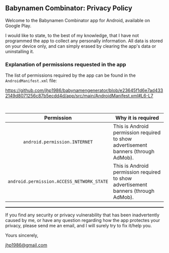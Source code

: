 ## Babynamen Combinator: Privacy Policy

Welcome to the Babynamen Combinator app for Android, available on Google Play.

I would like to state, to the best of my knowledge, that I have not programmed the app to collect any personally information. All data is stored on your device only, and can simply erased by clearing the app's data or uninstalling it.

### Explanation of permissions requested in the app

The list of permissions required by the app can be found in the `AndroidManifest.xml` file:

https://github.com/jhp1986/babynamengenerator/blob/e23645f1d6e7ad4332149d8071256c87b5ecdd4d/app/src/main/AndroidManifest.xml#L6-L7

<br/>

| Permission | Why it is required |
| :---: | --- |
| `android.permission.INTERNET` | This is Android permission required to show advertisement banners (through AdMob). |
| `android.permission.ACCESS_NETWORK_STATE` | This is Android permission required to show advertisement banners (through AdMob). |

 <hr style="border:1px solid gray">
 
If you find any security or privacy vulnerability that has been inadvertently caused by me, or have any question regarding how the app protectes your privacy, please send me an email, and I will surely try to fix it/help you.

Yours sincerely,  
 
jhp1986@gmail.com
